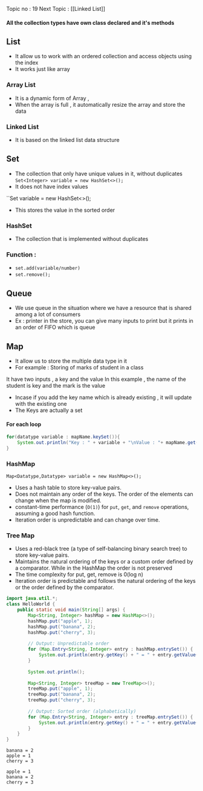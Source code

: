 Topic no : 19
Next Topic : [[Linked List]]


#### All the collection types have own class declared and it's methods
## List 
- It allow us to work with an ordered collection and access objects using the index
- It works just like array
### Array List
- It is a dynamic form of Array , 
- When the array is full , it automatically resize the array and store the data
### Linked List
- It is based on the linked list data structure
## Set 
- The collection that only have unique values in it, without duplicates
`` Set<Integer> variable = new HashSet<>(); ``
- It does not have index values

``Set<Integer> variable = new HashSet<>();
- This stores the value in the sorted order

### HashSet
- The collection that is implemented without duplicates 
### Function : 
- ``set.add(variable/number)``
- ``set.remove();``

## Queue
- We use queue in the situation where we have a resource that is shared among a lot of consumers 
- Ex : printer in the store, you can give many inputs to print but it prints in an order of FIFO which is queue
## Map

- It allow us to store the multiple data type in it
- For example : Storing of marks of student in a class

It have two inputs , a key and the value
In this example , the name of the student is key and the mark is the value

- Incase if you add the key name which is already existing , it will update with the existing one
- The Keys are actually a set
#### For each loop

```Java
for(datatype variable : mapName.keySet()){
	System.out.println("Key : " + variable + "\nValue : "+ mapName.get(variable));
}
```
### HashMap 

``Map<Datatype,Datatype> variable = new HashMap<>();``

- Uses a hash table to store key-value pairs.
- Does not maintain any order of the keys. The order of the elements can change when the map is modified.
- constant-time performance (`O(1)`) for `put`, `get`, and `remove` operations, assuming a good hash function.
- Iteration order is unpredictable and can change over time.
### Tree Map 
- Uses a red-black tree (a type of self-balancing binary search tree) to store key-value pairs.
- Maintains the natural ordering of the keys or a custom order defined by a comparator. While in the HashMap the order is not preserved
- The time complexity for put, get, remove is 0(log n)
- Iteration order is predictable and follows the natural ordering of the keys or the order defined by the comparator.

```Java
import java.util.*;
class HelloWorld {
    public static void main(String[] args) {
        Map<String, Integer> hashMap = new HashMap<>();
        hashMap.put("apple", 1);
        hashMap.put("banana", 2);
        hashMap.put("cherry", 3);
        
        // Output: Unpredictable order
        for (Map.Entry<String, Integer> entry : hashMap.entrySet()) {
            System.out.println(entry.getKey() + " = " + entry.getValue());
        }
        
        System.out.println();
        
        Map<String, Integer> treeMap = new TreeMap<>();
        treeMap.put("apple", 1);
        treeMap.put("banana", 2);
        treeMap.put("cherry", 3);
        
        // Output: Sorted order (alphabetically)
        for (Map.Entry<String, Integer> entry : treeMap.entrySet()) {
            System.out.println(entry.getKey() + " = " + entry.getValue());
        }
    }
}
```

```Output
banana = 2
apple = 1
cherry = 3

apple = 1
banana = 2
cherry = 3
```